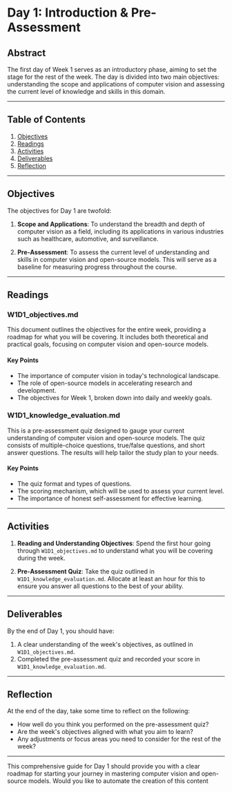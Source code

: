 
# Day 1: Introduction & Pre-Assessment

## Abstract

The first day of Week 1 serves as an introductory phase, aiming to set the stage for the rest of the week. The day is divided into two main objectives: understanding the scope and applications of computer vision and assessing the current level of knowledge and skills in this domain.

---

## Table of Contents

1. [Objectives](#objectives)
2. [Readings](#readings)
3. [Activities](#activities)
4. [Deliverables](#deliverables)
5. [Reflection](#reflection)

---

## Objectives

The objectives for Day 1 are twofold:

1. **Scope and Applications**: To understand the breadth and depth of computer vision as a field, including its applications in various industries such as healthcare, automotive, and surveillance.

2. **Pre-Assessment**: To assess the current level of understanding and skills in computer vision and open-source models. This will serve as a baseline for measuring progress throughout the course.

---

## Readings

### W1D1_objectives.md

This document outlines the objectives for the entire week, providing a roadmap for what you will be covering. It includes both theoretical and practical goals, focusing on computer vision and open-source models.

#### Key Points

- The importance of computer vision in today's technological landscape.
- The role of open-source models in accelerating research and development.
- The objectives for Week 1, broken down into daily and weekly goals.

### W1D1_knowledge_evaluation.md

This is a pre-assessment quiz designed to gauge your current understanding of computer vision and open-source models. The quiz consists of multiple-choice questions, true/false questions, and short answer questions. The results will help tailor the study plan to your needs.

#### Key Points

- The quiz format and types of questions.
- The scoring mechanism, which will be used to assess your current level.
- The importance of honest self-assessment for effective learning.

---

## Activities

1. **Reading and Understanding Objectives**: Spend the first hour going through `W1D1_objectives.md` to understand what you will be covering during the week.

2. **Pre-Assessment Quiz**: Take the quiz outlined in `W1D1_knowledge_evaluation.md`. Allocate at least an hour for this to ensure you answer all questions to the best of your ability.

---

## Deliverables

By the end of Day 1, you should have:

1. A clear understanding of the week's objectives, as outlined in `W1D1_objectives.md`.
2. Completed the pre-assessment quiz and recorded your score in `W1D1_knowledge_evaluation.md`.

---

## Reflection

At the end of the day, take some time to reflect on the following:

- How well do you think you performed on the pre-assessment quiz?
- Are the week's objectives aligned with what you aim to learn?
- Any adjustments or focus areas you need to consider for the rest of the week?

---

This comprehensive guide for Day 1 should provide you with a clear roadmap for starting your journey in mastering computer vision and open-source models. Would you like to automate the creation of this content
